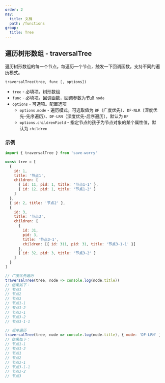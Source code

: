 ```yaml
---
order: 2
nav:
  title: 文档
  path: /functions
group:
  title: Tree
---
```


## 遍历树形数组 - traversalTree

遍历树形数组的每一个节点，每遍历一个节点，触发一下回调函数。支持不同的遍历模式。

`traversalTree(tree, func [, options])`

- `tree` - 必填项。树形数组
- `func` - 必填项。回调函数，回调参数为节点 `node`
- `options` - 可选项。配置选项
  - `options.mode` - 遍历模式。可选取值为 `BF`（广度优先）、`DF-NLR`（深度优先-先序遍历）、`DF-LRN`（深度优先-后序遍历），默认为 `BF`
  - `options.childrenField` - 指定节点的孩子为节点对象的某个属性值，默认为 `children`

### 示例

```js
import { traversalTree } from 'save-worry'

const tree = [
  {
    id: 1,
    title: '节点1',
    children: [
      { id: 11, pid: 1, title: '节点1-1' },
      { id: 12, pid: 1, title: '节点1-2' }
    ]
  },
  { id: 2, title: '节点2' },
  {
    id: 3,
    title: '节点3',
    children: [
      {
        id: 31,
        pid: 3,
        title: '节点3-1',
        children: [{ id: 311, pid: 31, title: '节点3-1-1' }]
      },
      { id: 32, pid: 3, title: '节点3-2' }
    ]
  }
]

// 广度优先遍历
traversalTree(tree, node => console.log(node.title))
// 结果如下：
// 节点1
// 节点2
// 节点3
// 节点1-1
// 节点1-2
// 节点3-1
// 节点3-2
// 节点3-1-1

// 后序遍历
traversalTree(tree, node => console.log(node.title), { mode: 'DF-LRN' })
// 结果如下：
// 节点1-1
// 节点1-2
// 节点1
// 节点2
// 节点3-1
// 节点3-1-1
// 节点3-2
// 节点3
```
